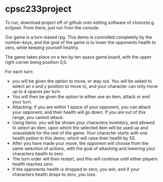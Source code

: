 # cpsc233project
To run, download project off of github onto editing software of choice(e.g. eclipse).
From there, just run from the console.

Our game is a turn-based rpg. This demo is controlled completely by the number-keys, and the goal of the game is to lower the opponents health to zero, while keeping yourself healthy.

The game takes place on a ten by ten space game board, with the upper right corner being position 0,0.

For each turn:
- you will be given the option to move, or stay out. You will be asked to select an x and y position to move to, and your character can only move up to 4 spaces per turn.
- You will then be given the option to either use an item, attack or end your turn.
- Attacking: if you are within 1 space of your opponent, you can attack your opponent, and their health will go down. If you are out of this range, you cannot attack.
- Using Items: you will be shown your characters inventory, and allowed to select an item, upon which the selected item will be used up and unavailable for the rest of the game. Your character starts with one health potion in this demo, which will raise their health by 50.
- After you have made your move, the opponent will choose from the same selection of actions, with the goal of attacking and lowering your characters health to zero.
- The turn order will then restart, and this will continue until either players health reaches zero.
- If the opponents health is dropped to zero, you win, and if your characters health drops to zero, you lose.
